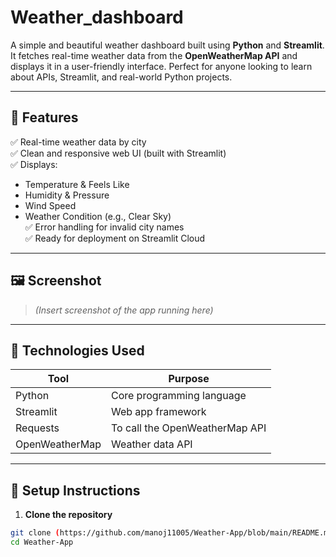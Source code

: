 # Weather_dashboard


A simple and beautiful weather dashboard built using **Python** and **Streamlit**. It fetches real-time weather data from the **OpenWeatherMap API** and displays it in a user-friendly interface. Perfect for anyone looking to learn about APIs, Streamlit, and real-world Python projects.

---

## 🚀 Features

✅ Real-time weather data by city  
✅ Clean and responsive web UI (built with Streamlit)  
✅ Displays:
- Temperature & Feels Like
- Humidity & Pressure
- Wind Speed
- Weather Condition (e.g., Clear Sky)  
✅ Error handling for invalid city names  
✅ Ready for deployment on Streamlit Cloud

---

## 🖼️ Screenshot

> *(Insert screenshot of the app running here)*

---

## 🧠 Technologies Used

| Tool            | Purpose                          |
|-----------------|----------------------------------|
| Python          | Core programming language        |
| Streamlit       | Web app framework                |
| Requests        | To call the OpenWeatherMap API   |
| OpenWeatherMap  | Weather data API                 |

---

## 🔧 Setup Instructions

1. **Clone the repository**
```bash
git clone (https://github.com/manoj11005/Weather-App/blob/main/README.md)
cd Weather-App
